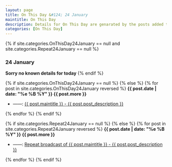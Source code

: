 ```yaml
---
layout: page
title: On This Day &#124; 24 January
maintitle: On This Day
description: Details for On This Day are genarated by the posts added to the website so the content is subject to changes/updates over time.
categories: [On This Day]
---
```


{% if site.categories.OnThisDay24January == null and site.categories.Repeat24January == null %}
<h3>24 January</h3>
<strong>Sorry no known details for today</strong>
{% endif %}

{% if site.categories.OnThisDay24January == null %}
{% else %}
{% for post in site.categories.OnThisDay24January reversed %}
<strong>{{ post.date | date: "%e %B %Y" }} {{ post.more }}</strong>
<ul>
<li> ——: <a href="{{ post.url }}">{{ post.maintitle }} - {{ post.post_description }}</a></li>
</ul>
{% endfor %}
{% endif %}

{% if site.categories.Repeat24January == null %}
{% else %}
{% for post in site.categories.Repeat24January reversed %}
<strong>{{ post.date | date: "%e %B %Y" }} {{ post.more }}</strong>
<ul>
<li> ——: <a href="{{ post.url }}">Repeat broadcast of {{ post.maintitle }} - {{ post.post_description }}</a></li>
</ul>
{% endfor %}
{% endif %}
